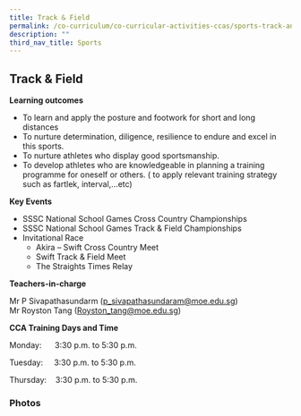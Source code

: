 ```yaml
---
title: Track & Field
permalink: /co-curriculum/co-curricular-activities-ccas/sports-track-and-field/
description: ""
third_nav_title: Sports
---
```

Track & Field
-------------

**Learning outcomes**

*   To learn and apply the posture and footwork for short and long distances
*   To nurture determination, diligence, resilience to endure and excel in this sports.
*   To nurture athletes who display good sportsmanship.
*   To develop athletes who are knowledgeable in planning a training programme for oneself or others. ( to apply relevant training strategy such as fartlek, interval,…etc)

**Key Events**

*   SSSC National School Games Cross Country Championships
*   SSSC National School Games Track & Field Championships
*   Invitational Race
    *   Akira – Swift Cross Country Meet
    *   Swift Track & Field Meet
    *   The Straights Times Relay

**Teachers-in-charge**

Mr P Sivapathasundarm ([p_sivapathasundaram@moe.edu.sg](p_sivapathasundaram@moe.edu.sg))   
Mr Royston Tang ([Royston_tang@moe.edu.sg](Royston_tang@moe.edu.sg))

**CCA Training Days and Time**

Monday:      3:30 p.m. to 5:30 p.m.

Tuesday:     3:30 p.m. to 5:30 p.m.

Thursday:    3:30 p.m. to 5:30 p.m.

### Photos